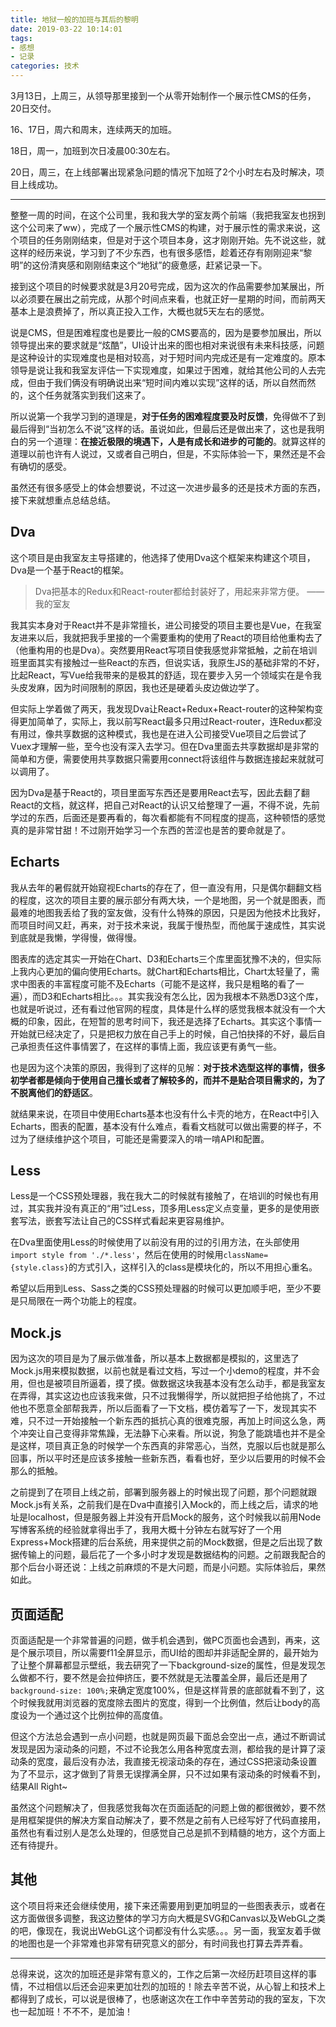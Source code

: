 ```yaml
---
title: 地狱一般的加班与其后的黎明
date: 2019-03-22 10:14:01
tags:
- 感想
- 记录
categories: 技术
---
```


3月13日，上周三，从领导那里接到一个从零开始制作一个展示性CMS的任务，20日交付。

16、17日，周六和周末，连续两天的加班。

18日，周一，加班到次日凌晨00:30左右。

20日，周三，在上线部署出现紧急问题的情况下加班了2个小时左右及时解决，项目上线成功。

<!-- more -->

***

整整一周的时间，在这个公司里，我和我大学的室友两个前端（我把我室友也拐到这个公司来了ww），完成了一个展示性CMS的构建，对于展示性的需求来说，这个项目的任务刚刚结束，但是对于这个项目本身，这才刚刚开始。先不说这些，就这样的经历来说，学习到了不少东西，也有很多感悟，趁着还存有刚刚迎来“黎明”的这份清爽感和刚刚结束这个“地狱”的疲惫感，赶紧记录一下。

接到这个项目的时候要求就是3月20号完成，因为这次的作品需要参加某展出，所以必须要在展出之前完成，从那个时间点来看，也就正好一星期的时间，而前两天基本上是浪费掉了，所以真正投入工作，大概也就5天左右的感觉。

说是CMS，但是困难程度也是要比一般的CMS要高的，因为是要参加展出，所以领导提出来的要求就是“炫酷”，UI设计出来的图也相对来说很有未来科技感，问题是这种设计的实现难度也是相对较高，对于短时间内完成还是有一定难度的。原本领导是说让我和我室友评估一下实现难度，如果过于困难，就给其他公司的人去完成，但由于我们俩没有明确说出来“短时间内难以实现”这样的话，所以自然而然的，这个任务就落实到我们这来了。

所以说第一个我学习到的道理是，**对于任务的困难程度要及时反馈**，免得做不了到最后得到“当初怎么不说”这样的话。虽说如此，但最后还是做出来了，这也是我明白的另一个道理：**在接近极限的境遇下，人是有成长和进步的可能的**。就算这样的道理以前也许有人说过，又或者自己明白，但是，不实际体验一下，果然还是不会有确切的感受。

虽然还有很多感受上的体会想要说，不过这一次进步最多的还是技术方面的东西，接下来就想重点总结总结。

## Dva

这个项目是由我室友主导搭建的，他选择了使用Dva这个框架来构建这个项目，Dva是一个基于React的框架。

> Dva把基本的Redux和React-router都给封装好了，用起来非常方便。 —— 我的室友

我其实本身对于React并不是非常擅长，进公司接受的项目主要也是Vue，在我室友进来以后，我就把我手里接的一个需要重构的使用了React的项目给他重构去了（他重构用的也是Dva）。突然要用React写项目使我感觉非常抵触，之前在培训班里面其实有接触过一些React的东西，但说实话，我原生JS的基础非常的不好，比起React，写Vue给我带来的是极其的舒适，现在要步入另一个领域实在是令我头皮发麻，因为时间限制的原因，我也还是硬着头皮边做边学了。

但实际上学着做了两天，我发现Dva让React+Redux+React-router的这种架构变得更加简单了，实际上，我以前写React最多只用过React-router，连Redux都没有用过，像共享数据的这种模式，我也是在进入公司接受Vue项目之后尝试了Vuex才理解一些，至今也没有深入去学习。但在Dva里面去共享数据却是非常的简单和方便，需要使用共享数据只需要用connect将该组件与数据连接起来就就可以调用了。

因为Dva是基于React的，项目里面写东西还是要用React去写，因此去翻了翻React的文档，就这样，把自己对React的认识又给整理了一遍，不得不说，先前学过的东西，后面还是要再看的，每次看都能有不同程度的提高，这种顿悟的感觉真的是非常甘甜！不过刚开始学习一个东西的苦涩也是苦的要命就是了。

## Echarts

我从去年的暑假就开始窥视Echarts的存在了，但一直没有用，只是偶尔翻翻文档的程度，这次的项目主要的展示部分有两大块，一个是地图，另一个就是图表，而最难的地图我丢给了我的室友做，没有什么特殊的原因，只是因为他技术比我好，而项目时间又赶，再来，对于技术来说，我属于慢热型，而他属于速成性，其实说到底就是我懒，学得慢，做得慢。

图表库的选定其实一开始在Chart、D3和Echarts三个库里面犹豫不决的，但实际上我内心更加的偏向使用Echarts。就Chart和Echarts相比，Chart太轻量了，需求中图表的丰富程度可能不及Echarts（可能不是这样，我只是粗略的看了一遍），而D3和Echarts相比。。。其实我没有怎么比，因为我根本不熟悉D3这个库，也就是听说过，还有看过他官网的程度，具体是什么样的感觉我根本就没有一个大概的印象，因此，在短暂的思考时间下，我还是选择了Echarts。其实这个事情一开始就已经决定了，只是把权力放在自己手上的时候，自己怕抉择的不好，最后自己承担责任这件事情罢了，在这样的事情上面，我应该更有勇气一些。

也是因为这个决策的原因，我得到了这样的见解：**对于技术选型这样的事情，很多初学者都是倾向于使用自己擅长或者了解较多的，而并不是贴合项目需求的，为了不脱离他们的舒适区**。

就结果来说，在项目中使用Echarts基本也没有什么卡壳的地方，在React中引入Echarts，图表的配置，基本没有什么难点，看看文档就可以做出需要的样子，不过为了继续维护这个项目，可能还是需要深入的啃一啃API和配置。

## Less

Less是一个CSS预处理器，我在我大二的时候就有接触了，在培训的时候也有用过，其实我并没有真正的“用”过Less，顶多用Less定义点变量，更多的是使用嵌套写法，嵌套写法让自己的CSS样式看起来更容易维护。

在Dva里面使用Less的时候使用了以前没有用的过的引用方法，在头部使用`import style from './*.less'`，然后在使用的时候用`className={style.class}`的方式引入，这样引入的class是模块化的，所以不用担心重名。

希望以后用到Less、Sass之类的CSS预处理器的时候可以更加顺手吧，至少不要是只局限在一两个功能上的程度。

## Mock.js

因为这次的项目是为了展示做准备，所以基本上数据都是模拟的，这里选了Mock.js用来模拟数据，以前也就是看过文档，写过一个小demo的程度，并不会用，但也是被项目所逼着，摸了摸。做数据这块我基本没有怎么动手，都是我室友在弄得，其实这边也应该我来做，只不过我懒得学，所以就把担子给他挑了，不过他也不愿意全部帮我弄，所以后面看了一下文档，模仿着写了一下，发现其实不难，只不过一开始接触一个新东西的抵抗心真的很难克服，再加上时间这么急，两个冲突让自己变得非常焦躁，无法静下心来看。所以说，狗急了能跳墙也并不是全是这样，项目真正急的时候学一个东西真的非常恶心，当然，克服以后也就是那么回事，所以平时还是应该多接触一些新东西，看看也好，至少以后要用的时候不会那么的抵触。

之前提到了在项目上线之前，部署到服务器上的时候出现了问题，那个问题就跟Mock.js有关系，之前我们是在Dva中直接引入Mock的，而上线之后，请求的地址是localhost，但是服务器上并没有开启Mock的服务，这个时候我以前用Node写博客系统的经验就拿得出手了，我用大概十分钟左右就写好了一个用Express+Mock搭建的后台系统，用来提供之前的Mock数据，但是之后出现了数据传输上的问题，最后花了一个多小时才发现是数据结构的问题。之前跟我配合的那个后台小哥还说：上线之前麻烦的不是大问题，而是小问题。实际体验后，果然如此。

## 页面适配

页面适配是一个非常普遍的问题，做手机会遇到，做PC页面也会遇到，再来，这是个展示项目，所以需要f11全屏显示，而UI给的图却并非适配全屏的，最开始为了让整个屏幕都显示壁纸，我去研究了一下background-size的属性，但是发现怎么做都不行，要不然是会拉伸挤压，要不然就是无法覆盖全屏，最后还是用了`background-size: 100%;`来确定宽度100%，但是这样背景的底部就看不到了，这个时候我就用浏览器的宽度除去图片的宽度，得到一个比例值，然后让body的高度设为一个通过这个比例拉伸的高度值。

但这个方法总会遇到一点小问题，也就是网页最下面总会空出一点，通过不断调试发现是因为滚动条的问题，不过不论我怎么用各种宽度去测，都给我的是计算了滚动条的宽度，最后没有办法，我直接无视滚动条的存在，通过CSS把滚动条设置为了不显示，这才做到了背景无误撑满全屏，只不过如果有滚动条的时候看不到，结果All Right~

虽然这个问题解决了，但我感觉我每次在页面适配的问题上做的都很微妙，要不然是用框架提供的解决方案自动解决了，要不然是之前有人已经写好了代码直接用，虽然也有看过别人是怎么处理的，但感觉自己总是抓不到精髓的地方，这个方面上还有待提升。

## 其他

这个项目将来还会继续使用，接下来还需要用到更加明显的一些图表表示，或者在这方面做很多调整，我这边整体的学习方向大概是SVG和Canvas以及WebGL之类的吧，像现在，我说出WebGL这个词都没有什么实感。。。另一面，我室友着手做的地图也是一个非常难也非常有研究意义的部分，有时间我也打算去弄弄看。


<!-- 其实 有时间 个人用词 问题 影响 性格 成长 内语言 -->

***

总得来说，这次的加班还是非常有意义的，工作之后第一次经历赶项目这样的事情，不过相信以后还会迎来更加壮烈的加班的！除去辛苦不说，从心智上和技术上都得到了成长，可以说是很棒了，也感谢这次在工作中辛苦劳动的我的室友，下次也一起加班！不不不，是加油！